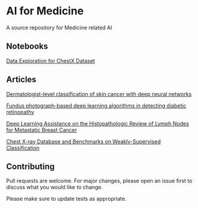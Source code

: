 # AI for Medicine

A source repository for Medicine related AI


## Notebooks
 [Data Exploration for ChestX Dataset](notebooks/medical_diagnosis/dataExploration.py)

## Articles
[Dermatologist-level classification of skin cancer
with deep neural networks](articles/medical_diagnosis/Dermatology.pdf)

[Fundus photograph-based deep learning algorithms in detecting
diabetic retinopathy](articles/medical_diagnosis/ophthalmology.pdf)

[Deep Learning Assistance on the
Histopathologic Review of Lymph Nodes for Metastatic
Breast Cancer](articles/medical_diagnosis/Histopathology.pdf)

[Chest X-ray Database and Benchmarks on
Weakly-Supervised Classification](articles/medical_diagnosis/ChestX.pdf)




## Contributing
Pull requests are welcome. For major changes, please open an issue first to discuss what you would like to change.

Please make sure to update tests as appropriate.

